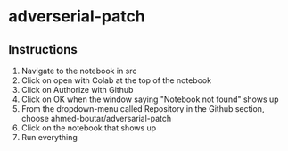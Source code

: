 # adverserial-patch


## Instructions 
1. Navigate to the notebook in src
2. Click on open with Colab at the top of the notebook
3. Click on Authorize with Github
4. Click on OK when the window saying "Notebook not found" shows up
5. From the dropdown-menu called Repository in the Github section, choose ahmed-boutar/adversarial-patch
6. Click on the notebook that shows up
7. Run everything  
